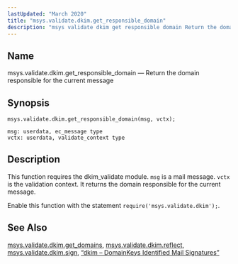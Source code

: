 ```yaml
---
lastUpdated: "March 2020"
title: "msys.validate.dkim.get_responsible_domain"
description: "msys validate dkim get responsible domain Return the domain responsible for the current message msys validate dkim get responsible domain msg vctx This function requires the dkim validate module msg is a mail message vctx is the validation context It returns the domain responsible for the current message Enable this..."
---
```


<a name="lua.ref.msys.validate.dkim.get_responsible_domain"></a> 
## Name

msys.validate.dkim.get_responsible_domain — Return the domain responsible for the current message

<a name="idp27143968"></a> 
## Synopsis

`msys.validate.dkim.get_responsible_domain(msg, vctx);`

```
msg: userdata, ec_message type
vctx: userdata, validate_context type
```
<a name="idp27146736"></a> 
## Description

This function requires the dkim_validate module. `msg` is a mail message. `vctx` is the validation context. It returns the domain responsible for the current message.

Enable this function with the statement `require('msys.validate.dkim');`.

<a name="idp27150272"></a> 
## See Also

[msys.validate.dkim.get_domains](/momentum/3/3-reference/lua-ref-msys-validate-dkim-get-domains), [msys.validate.dkim.reflect](/momentum/3/3-reference/lua-ref-msys-validate-dkim-reflect), [msys.validate.dkim.sign](/momentum/3/3-reference/lua-ref-msys-validate-dkim-sign), [“dkim – DomainKeys Identified Mail Signatures”](/momentum/3/3-reference/modules-dkim)